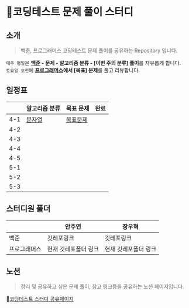 # 🌌코딩테스트 문제 풀이 스터디

## 소개
> 백준, 프로그래머스 코딩테스트 문제 풀이를 공유하는 Repository 입니다. <br />

 `매주 평일`은 **[백준](https://www.acmicpc.net/problem/tags) - 문제 - 알고리즘 분류 - [이번 주의 분류] 풀이**를 자유롭게 합니다. <br />
`토요일 오전`에 **[프로그래머스](https://school.programmers.co.kr/learn/challenges?order=recent)에서 [목표] 문제**를 풀고 리뷰합니다.

## 일정표


||알고리즘 분류|목표 문제| 완료|
|---|---|---|---|
|4-1|[문자열](https://www.acmicpc.net/problemset?sort=ac_desc&algo=158)|[목표문제](https://school.programmers.co.kr/learn/courses/30/lessons/60057)|
|4-2|||
|4-3|||
|4-4|||
|4-5|||
|5-1|||
|5-2|||
|5-3|||

## 스터디원 폴더
||안주연|장우혁|
|---|---|---|
|백준|깃레포링크|깃레포링크|
|프로그래머스|현재 깃레포폴더 링크|현재 깃레포폴더 링크|

## 노션
> 정리 및 공유하고 싶은 문제 풀이, 참고 링크등을 공유하는 노션 페이지입니다. <br />

🔗[코딩테스트 스터디 공유페이지](https://aajy.notion.site/45890374144c413db1786f0296ab007c?pvs=4)
